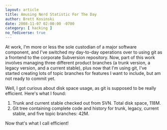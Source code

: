 ```yaml
---
layout: article
title: Amusing Nerd Statistic For The Day
author: Brett Kosinski
date: 2008-11-07 02:00:00 -0700
category: [ hacking ]
no_fediverse: true
---
```


At work, I'm more or less the sole custodian of a major software component, and I've switched my day-to-day operations over to using git as a frontend to the corporate Subversion repository.  Now, part of this work involves managing three different product branches (a trunk version, a legacy version, and a current stable), plus now that I'm using git, I've started creating lots of topic branches for features I want to include, but am not ready to commit yet.

Well, I got curious about disk space usage, as git is supposed to be really efficient.  Here's what I found:

1. Trunk and current stable checked out from SVN.  Total disk space, 118M.
2. Git tree containing complete code and history for trunk, legacy, current stable, and five topic branches: 42M.

Now that's what I call efficient!

